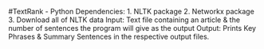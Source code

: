 #TextRank - Python
Dependencies:
	1. NLTK package
	2. Networkx package
	3. Download all of NLTK data
Input: Text file containing an article & the number of sentences the program will give as the output
Output: Prints Key Phrases & Summary Sentences in the respective output files.